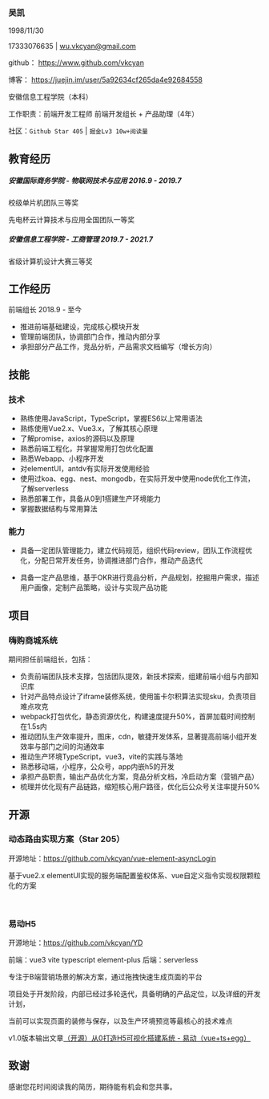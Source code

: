 ### 吴凯

1998/11/30

17333076635 | wu.vkcyan@gmail.com

github： https://www.github.com/vkcyan

博客： https://juejin.im/user/5a92634cf265da4e92684558

安徽信息工程学院（本科）

工作职责：前端开发工程师 前端开发组长 + 产品助理（4年）

社区：`Github Star 405` | `掘金Lv3 10w+阅读量`



## 教育经历

##### 安徽国际商务学院 - 物联网技术与应用 2016.9 - 2019.7

校级单片机团队三等奖

先电杯云计算技术与应用全国团队一等奖

##### 安徽信息工程学院 - 工商管理 2019.7 - 2021.7

省级计算机设计大赛三等奖

## 工作经历

前端组长 2018.9 - 至今

- 推进前端基础建设，完成核心模块开发
- 管理前端团队，协调部门合作，推动内部分享
- 承担部分产品工作，竞品分析，产品需求文档编写（增长方向）

## 技能

### 技术

- 熟练使用JavaScript，TypeScript，掌握ES6以上常用语法
- 熟练使用Vue2.x、Vue3.x，了解其核心原理 
- 了解promise，axios的源码以及原理
- 熟悉前端工程化，并掌握常用打包优化配置
- 熟悉Webapp、小程序开发
- 对elementUI，antdv有实际开发使用经验
- 使用过koa、egg、nest、mongodb，在实际开发中使用node优化工作流，了解serverless
- 熟悉部署工作，具备从0到1搭建生产环境能力
- 掌握数据结构与常用算法

### 能力

- 具备一定团队管理能力，建立代码规范，组织代码review，团队工作流程优化，分配日常开发任务，协调推进部门合作，推动产品迭代

- 具备一定产品思维，基于OKR进行竞品分析，产品规划，挖掘用户需求，描述用户画像，定制产品策略，设计与实现产品功能

## 项目

### 嗨购商城系统

期间担任前端组长，包括：

- 负责前端团队技术支撑，包括团队提效，新技术探索，组建前端小组与内部知识库
- 针对产品特点设计了iframe装修系统，使用笛卡尔积算法实现sku，负责项目难点攻克
- webpack打包优化，静态资源优化，构建速度提升50%，首屏加载时间控制在1.5s内
- 推动团队生产效率提升，图床，cdn，敏捷开发体系，显著提高前端小组开发效率与部门之间的沟通效率
- 推动生产环境TypeScript，vue3，vite的实践与落地
- 熟悉移动端，小程序，公众号，app内嵌h5的开发
- 承担产品职责，输出产品优化方案，竞品分析文档，冷启动方案（营销产品）
- 梳理并优化现有产品链路，缩短核心用户路径，优化后公众号关注率提升50%



## 开源

### 动态路由实现方案（Star 205）

开源地址：https://github.com/vkcyan/vue-element-asyncLogin

基于vue2.x elementUI实现的服务端配置鉴权体系、vue自定义指令实现权限颗粒化的方案

​	

### 易动H5

开源地址：https://github.com/vkcyan/YD

前端：vue3 vite typescript element-plus 后端：serverless 

专注于B端营销场景的解决方案，通过拖拽快速生成页面的平台

项目处于开发阶段，内部已经过多轮迭代，具备明确的产品定位，以及详细的开发计划，

当前可以实现页面的装修与保存，以及生产环境预览等最核心的技术难点

v1.0版本输出文章[（开源）从0打造H5可视化搭建系统 - 易动（vue+ts+egg）](https://juejin.im/post/5e71cb846fb9a07ce31f06db)



## 致谢

感谢您花时间阅读我的简历，期待能有机会和您共事。

